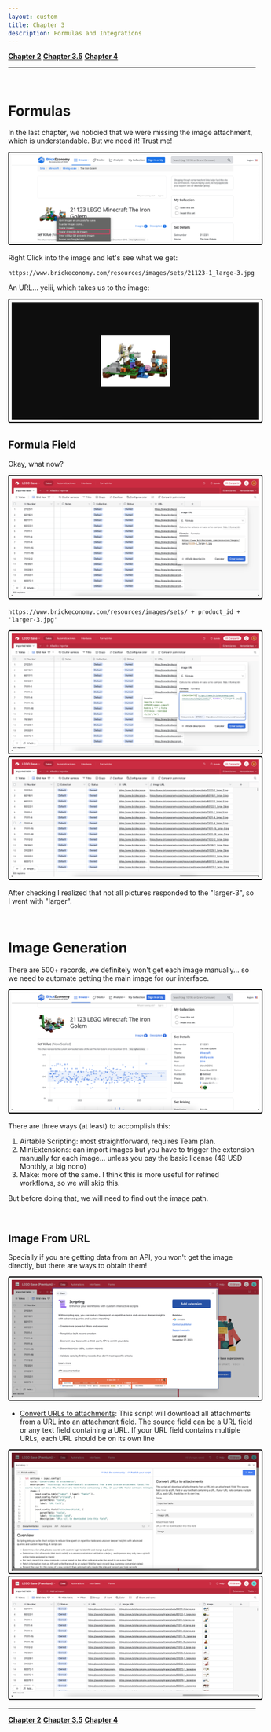 ```yaml
---
layout: custom
title: Chapter 3
description: Formulas and Integrations
---
```


<div class="nav-buttons">
  <a href="/pages/airtable-chapter-2" class="custom-button right"><strong>Chapter 2</strong></a>
  <a href="/pages/airtable-chapter-3-5" class="custom-button middle"><strong>Chapter 3.5</strong></a>
  <a href="/pages/airtable-chapter-4" class="custom-button left"><strong>Chapter 4</strong></a>
</div>

---

<br>

# Formulas

In the last chapter, we noticied that we were missing the image attachment, which is understandable. But we need it! Trust me!

<img class="myImg" src="../images/airtable/tutorial-00-airtable-interface-image-0a.png" alt="pagelayout-example-2" style="border: 2px solid #000; border-radius: 4px; padding: 5px; cursor: pointer;">

Right Click into the image and let's see what we get:

```
https://www.brickeconomy.com/resources/images/sets/21123-1_large-3.jpg
```

An URL... yeiii, which takes us to the image:

<img class="myImg" src="../images/airtable/tutorial-00-airtable-interface-image-0b.png" alt="pagelayout-example-2" style="border: 2px solid #000; border-radius: 4px; padding: 5px; cursor: pointer;">

<br>

## Formula Field

Okay, what now?

<img class="myImg" src="../images/airtable/tutorial-00-airtable-interface-image-1.png" alt="pagelayout-example-2" style="border: 2px solid #000; border-radius: 4px; padding: 5px; cursor: pointer;">


```
https://www.brickeconomy.com/resources/images/sets/ + product_id + 'larger-3.jpg'
```

<img class="myImg" src="../images/airtable/tutorial-00-airtable-interface-image-2.png" alt="pagelayout-example-2" style="border: 2px solid #000; border-radius: 4px; padding: 5px; cursor: pointer;">

<img class="myImg" src="../images/airtable/tutorial-00-airtable-interface-image-3.png" alt="pagelayout-example-2" style="border: 2px solid #000; border-radius: 4px; padding: 5px; cursor: pointer;">

After checking I realized that not all pictures responded to the "larger-3", so I went with "larger".

<br>


# Image Generation

There are 500+ records, we definitely won't get each image manually... so we need to automate getting the main image for our interface.

<img class="myImg" src="../images/airtable/tutorial-00-airtable-interface-image-0.png" alt="pagelayout-example-2" style="border: 2px solid #000; border-radius: 4px; padding: 5px; cursor: pointer;">

There are three ways (at least) to accomplish this:

1. Airtable Scripting: most straightforward, requires Team plan.
2. MiniExtensions: can import images but you have to trigger the extension manually for each image... unless you pay the basic license (49 USD Monthly, a big nono) 
3. Make: more of the same. I think this is more useful for refined workflows, so we will skip this.

But before doing that, we will need to find out the image path.

<br>

## Image From URL

Specially if you are getting data from an API, you won't get the image directly, but there are ways to obtain them!

<img class="myImg" src="../images/airtable/tutorial-03-airtable-scripting-0.png" alt="pagelayout-example-1" style="border: 2px solid #000; border-radius: 4px; padding: 5px; cursor: pointer;">

- [Convert URLs to attachments](https://airtable.com/marketplace/scrkPFUb7UtqFRXSP/convert-urls-to-attachments): This script will download all attachments from a URL into an attachment field. The source field can be a URL field or any text field containing a URL. If your URL field contains multiple URLs, each URL should be on its own line



<img class="myImg" src="../images/airtable/tutorial-03-airtable-scripting-1.png" alt="pagelayout-example-1" style="border: 2px solid #000; border-radius: 4px; padding: 5px; cursor: pointer;">



<img class="myImg" src="../images/airtable/tutorial-03-airtable-scripting-2.png" alt="pagelayout-example-1" style="border: 2px solid #000; border-radius: 4px; padding: 5px; cursor: pointer;">


<br>

---

<div class="nav-buttons">
  <a href="/pages/airtable-chapter-2" class="custom-button right"><strong>Chapter 2</strong></a>
  <a href="/pages/airtable-chapter-3-5" class="custom-button middle"><strong>Chapter 3.5</strong></a>
  <a href="/pages/airtable-chapter-4" class="custom-button left"><strong>Chapter 4</strong></a>
</div>